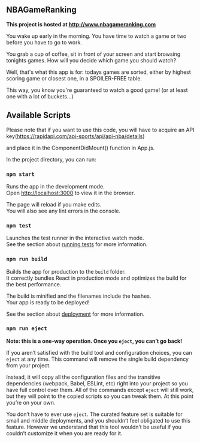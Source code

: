 ## NBAGameRanking

**This project is hosted at http://www.nbagameranking.com**

You wake up early in the morning. You have time to watch a game or two before you have to go to work.

You grab a cup of coffee, sit in front of your screen and start browsing tonights games. How will you decide which game you should watch?

Well, that's what this app is for: todays games are sorted, either by highest scoring game or closest one, in a SPOILER-FREE table.

This way, you know you're guaranteed to watch a good game! (or at least one with a lot of buckets...)

## Available Scripts

Please note that if you want to use this code, you will have to acquire an API key(https://rapidapi.com/api-sports/api/api-nba/details)

and place it in the ComponentDidMount() function in App.js.

In the project directory, you can run:

### `npm start`

Runs the app in the development mode.<br />
Open [http://localhost:3000](http://localhost:3000) to view it in the browser.

The page will reload if you make edits.<br />
You will also see any lint errors in the console.

### `npm test`

Launches the test runner in the interactive watch mode.<br />
See the section about [running tests](https://facebook.github.io/create-react-app/docs/running-tests) for more information.

### `npm run build`

Builds the app for production to the `build` folder.<br />
It correctly bundles React in production mode and optimizes the build for the best performance.

The build is minified and the filenames include the hashes.<br />
Your app is ready to be deployed!

See the section about [deployment](https://facebook.github.io/create-react-app/docs/deployment) for more information.

### `npm run eject`

**Note: this is a one-way operation. Once you `eject`, you can’t go back!**

If you aren’t satisfied with the build tool and configuration choices, you can `eject` at any time. This command will remove the single build dependency from your project.

Instead, it will copy all the configuration files and the transitive dependencies (webpack, Babel, ESLint, etc) right into your project so you have full control over them. All of the commands except `eject` will still work, but they will point to the copied scripts so you can tweak them. At this point you’re on your own.

You don’t have to ever use `eject`. The curated feature set is suitable for small and middle deployments, and you shouldn’t feel obligated to use this feature. However we understand that this tool wouldn’t be useful if you couldn’t customize it when you are ready for it.
